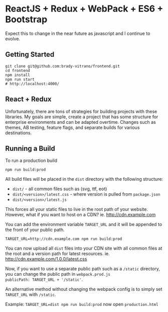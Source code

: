 # ReactJS + Redux + WebPack + ES6 + Bootstrap

Expect this to change in the near future as javascript and I continue to evolve.

## Getting Started

```
git clone git@github.com:brady-vitrano/frontend.git
cd frontend
npm install
npm run start
# http://localhost:4000/
```

## React + Redux

Unfortunately, there are tons of strategies for building projects with these libraries. My goals are simple, 
create a project that has some structure for enterprise environments and can be adapted overtime. Changes such as
themes, AB testing, feature flags, and separate builds for various destinations.

## Running a Build

To run a production build

```
npm run build:prod
```

All build files will be placed in the `dist` directory with the following structure:

* `dist/` - all common files such as (svg, ttf, eot)
* `dist/<version>/latest.css` - where version is pulled from `package.json`
* `dist/<version>/latest.js` 

This forces all your static files to live in the root path of your website. However, what if you want to host on a CDN?
ie. http://cdn.example.com
 
You can add the environment variable `TARGET_URL` and it will be appended to the front of your public path.

```
TARGET_URL=http://cdn.example.com npm run build:prod
```

You can now upload all `dist` files into your CDN site with all common files at the root and a version path for latest resources.
ie. http://cdn.example.com/1.0.0/latest.css

Now, if you want to use a separate public path such as a `/static` directory, you can change the public path in `webpack.prod.js`  
`publicPath: TARGET_URL + '/static'`.

An alternative method without changing the webpack config is to simply set `TARGET_URL` with `/static`. 

Example: `TARGET_URL=dist npm run build:prod` now open `production.html`

 
